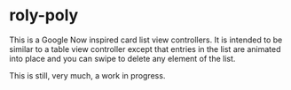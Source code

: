 roly-poly
=========

This is a Google Now inspired card list view controllers. It is intended to be similar to a table view controller except that entries in the list are animated into place and you can swipe to delete any element of the list.

This is still, very much, a work in progress.
